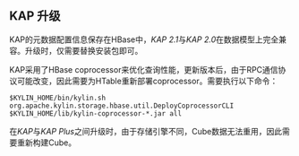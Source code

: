 ## KAP 升级

KAP的元数据配置信息保存在HBase中，*KAP 2.1*与*KAP 2.0*在数据模型上完全兼容。升级时，仅需要替换安装包即可。

KAP采用了HBase coprocessor来优化查询性能，更新版本后，由于RPC通信协议可能改变，因此需要为HTable重新部署coprocessor。需要执行以下命令：

```shell
$KYLIN_HOME/bin/kylin.sh org.apache.kylin.storage.hbase.util.DeployCoprocessorCLI $KYLIN_HOME/lib/kylin-coprocessor-*.jar all
```

在*KAP*与*KAP Plus*之间升级时，由于存储引擎不同，Cube数据无法重用，因此需要重新构建Cube。



